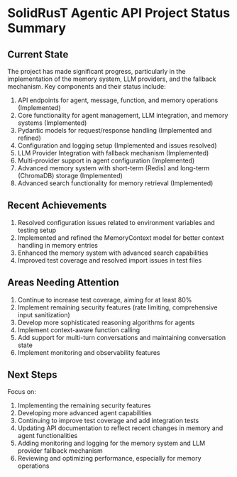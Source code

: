 # SolidRusT Agentic API Project Status Summary

## Current State

The project has made significant progress, particularly in the implementation of the memory system, LLM providers, and the fallback mechanism. Key components and their status include:

1. API endpoints for agent, message, function, and memory operations (Implemented)
2. Core functionality for agent management, LLM integration, and memory systems (Implemented)
3. Pydantic models for request/response handling (Implemented and refined)
4. Configuration and logging setup (Implemented and issues resolved)
5. LLM Provider Integration with fallback mechanism (Implemented)
6. Multi-provider support in agent configuration (Implemented)
7. Advanced memory system with short-term (Redis) and long-term (ChromaDB) storage (Implemented)
8. Advanced search functionality for memory retrieval (Implemented)

## Recent Achievements

1. Resolved configuration issues related to environment variables and testing setup
2. Implemented and refined the MemoryContext model for better context handling in memory entries
3. Enhanced the memory system with advanced search capabilities
4. Improved test coverage and resolved import issues in test files

## Areas Needing Attention

1. Continue to increase test coverage, aiming for at least 80%
2. Implement remaining security features (rate limiting, comprehensive input sanitization)
3. Develop more sophisticated reasoning algorithms for agents
4. Implement context-aware function calling
5. Add support for multi-turn conversations and maintaining conversation state
6. Implement monitoring and observability features

## Next Steps

Focus on:

1. Implementing the remaining security features
2. Developing more advanced agent capabilities
3. Continuing to improve test coverage and add integration tests
4. Updating API documentation to reflect recent changes in memory and agent functionalities
5. Adding monitoring and logging for the memory system and LLM provider fallback mechanism
6. Reviewing and optimizing performance, especially for memory operations
